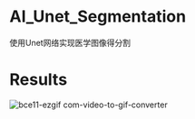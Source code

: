 # AI_Unet_Segmentation
使用Unet网络实现医学图像得分割
# Results    
![bce11-ezgif com-video-to-gif-converter](https://github.com/Caesar-xxx/AI_Unet_Segmentation/assets/73376073/985bd0f1-a959-4f85-bd39-ba1602be168d)
   
